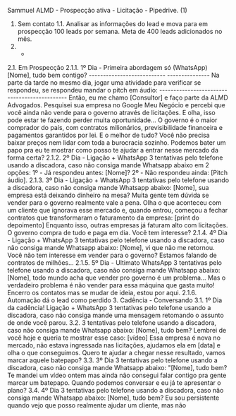 Sammuel ALMD - Prospecção ativa - Licitação - Pipedrive. (1)
1. Sem contato
1.1. Analisar as informações do lead e mova para em prospecção 100 leads por semana. Meta de
400 leads adicionados no mês.
2. -
2.1. Em Prospecção
2.1.1. 1º Dia - Primeira abordagem só (WhatsApp) [Nome], tudo bem contigo? ---------------------------
--------------- Na parte da tarde no mesmo dia, jogar uma atividade para verificar se respondeu, se
respondeu mandar o pitch em áudio: --------------------------------------------- Então, eu me chamo
[Consultor] e faço parte da ALMD Advogados. Pesquisei sua empresa no Google Meu Negócio e
percebi que você ainda não vende para o governo através de licitações. E olha, isso pode estar te
fazendo perder muita oportunidade… O governo é o maior comprador do país, com contratos
milionários, previsibilidade financeira e pagamentos garantidos por lei. E o melhor de tudo? Você
não precisa baixar preços nem lidar com toda a burocracia sozinho. Podemos bater um papo pra
eu te mostrar como posso te ajudar a entrar nesse mercado da forma certa?
2.1.2. 2º Dia - Ligação + WhatsApp 3 tentativas pelo telefone usando a discadora, caso não
consiga mande Whatsapp abaixo em 2 opções: 1º - Já respondeu antes: [Nome]? 2º - Não
respondeu ainda: [Pitch áudio].
2.1.3. 3º Dia - Ligação + WhatsApp 3 tentativas pelo telefone usando a discadora, caso não
consiga mande Whatsapp abaixo: [Nome], sua empresa está deixando dinheiro na mesa? Muita
gente tem dúvida se vender para o governo realmente vale a pena. Olha o que aconteceu com um
cliente que ignorava esse mercado e, quando entrou, começou a fechar contratos que
transformaram o faturamento da empresa: [print do depoimento] Enquanto isso, outras empresas
já faturam alto com licitações. O governo compra de tudo e paga em dia. Você tem interesse?
2.1.4. 4º Dia - Ligação + WhatsApp 3 tentativas pelo telefone usando a discadora, caso não
consiga mande Whatsapp abaixo: [Nome], vi que não me retornou. Você não tem interesse em
vender para o governo? Estamos falando de contratos de milhões...
2.1.5. 5º Dia - Ultimato WhatsApp 3 tentativas pelo telefone usando a discadora, caso não consiga
mande Whatsapp abaixo: [Nome], todo mundo acha que vender pro governo é um problema... Mas
o verdadeiro problema é não vender para essa máquina que gasta muito! Encerro os contatos mas
se mudar de ideia, estou por aqui.
2.1.6. Automação dá o lead como perdido
3. Cadência - Conversando
3.1. 1º Dia da cadência! Ligação + WhatsApp 3 tentativas pelo telefone usando a discadora, caso não
consiga mande uma mensagem retomando o assunto de onde você parou.
3.2. 3 tentativas pelo telefone usando a discadora, caso não consiga mande Whatsapp abaixo:
[Nome], tudo bem? Lembrei de você hoje e queria te mostrar esse caso: [vídeo] Essa empresa é nova
no mercado, não estava ingressada nas licitações, ajudamos ela em [data] e olha o que
conseguimos. Quero te ajudar a chegar nesse resultado, vamos marcar aquele batepapo?
3.3. 3º Dia 3 tentativas pelo telefone usando a discadora, caso não consiga mande Whatsapp abaixo:
"[Nome], tudo bem? Te mandei um vídeo ontem mas ainda não consegui falar contigo pra gente
marcar um batepapo. Quando podemos conversar e eu já te apresentar o plano?
3.4. 4º Dia 3 tentativas pelo telefone usando a discadora, caso não consiga mande Whatsapp abaixo:
[Nome], tudo bem? Eu sou persistente quando vejo que posso realmente ajudar um cliente, mas não